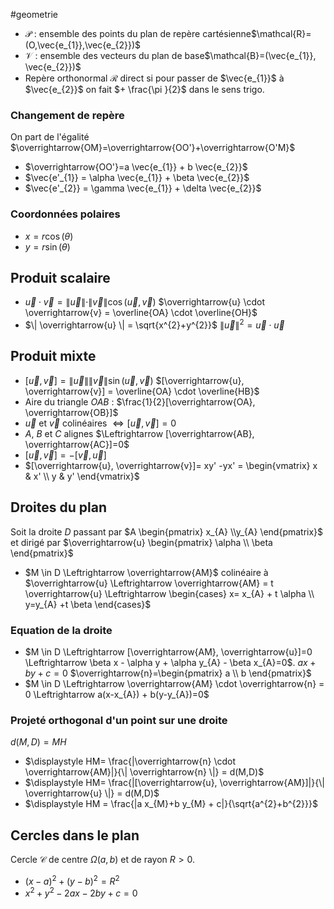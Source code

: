 #geometrie 
- $\mathcal{P}$ : ensemble des points du plan de repère cartésienne$\mathcal{R}=(O,\vec{e_{1}},\vec{e_{2}})$ 
- $\mathcal{V}$ : ensemble des vecteurs du plan de base$\mathcal{B}=(\vec{e_{1}}, \vec{e_{2}})$ 
- Repère orthonormal $\mathcal{R}$ direct si pour passer de $\vec{e_{1}}$ à $\vec{e_{2}}$ on fait $+ \frac{\pi }{2}$ dans le sens trigo.
### Changement de repère 
On part de l'égalité $\overrightarrow{OM}=\overrightarrow{OO'}+\overrightarrow{O'M}$ 
- $\overrightarrow{OO'}=a \vec{e_{1}} + b \vec{e_{2}}$ 
- $\vec{e'_{1}} = \alpha \vec{e_{1}} + \beta \vec{e_{2}}$
- $\vec{e'_{2}} = \gamma  \vec{e_{1}} + \delta  \vec{e_{2}}$
### Coordonnées polaires
- $x=r \cos(\theta)$ 
- $y = r \sin(\theta)$ 

## Produit scalaire 
- $\overrightarrow{u} \cdot \overrightarrow{v} = \| \overrightarrow{u} \| \cdot \| \overrightarrow{v} \| \cos(\overrightarrow{u},\overrightarrow{v})$           $\overrightarrow{u} \cdot \overrightarrow{v} = \overline{OA} \cdot \overline{OH}$
- $\| \overrightarrow{u} \| = \sqrt{x^{2}+y^{2}}$                        $\| \overrightarrow{u} \|^{2} = \overrightarrow{u} \cdot \overrightarrow{u}$

## Produit mixte 
- $[\overrightarrow{u}, \overrightarrow{v}] = \|  \overrightarrow{u} \| \| \overrightarrow{v} \| \sin(\overrightarrow{u}, \overrightarrow{v})$            $[\overrightarrow{u}, \overrightarrow{v}] = \overline{OA} \cdot \overline{HB}$
- Aire du triangle $OAB$ :  $\frac{1}{2}[\overrightarrow{OA}, \overrightarrow{OB}]$
- $\overrightarrow{u}$ et $\overrightarrow{v}$ colinéaires $\Leftrightarrow [\overrightarrow{u}, \overrightarrow{v}] = 0$
- $A$,  $B$ et  $C$ alignes  $\Leftrightarrow [\overrightarrow{AB}, \overrightarrow{AC}]=0$
- $[\overrightarrow{u}, \overrightarrow{v}] = - [\overrightarrow{v}, \overrightarrow{u}]$ 
- $[\overrightarrow{u}, \overrightarrow{v}]= xy' -yx' = \begin{vmatrix} x & x' \\ y & y' \end{vmatrix}$

## Droites du plan 
Soit la droite $D$ passant par $A \begin{pmatrix} x_{A} \\y_{A} \end{pmatrix}$ et dirigé par $\overrightarrow{u} \begin{pmatrix} \alpha  \\ \beta  \end{pmatrix}$ 
- $M \in D  \Leftrightarrow \overrightarrow{AM}$ colinéaire à $\overrightarrow{u} \Leftrightarrow \overrightarrow{AM} = t \overrightarrow{u} \Leftrightarrow \begin{cases} x= x_{A} + t \alpha \\ y=y_{A} +t \beta \end{cases}$  
### Equation de la droite
- $M \in D \Leftrightarrow [\overrightarrow{AM}, \overrightarrow{u}]=0 \Leftrightarrow \beta x - \alpha y + \alpha y_{A} - \beta x_{A}=0$.           $ax+by+c=0$        $\overrightarrow{n}=\begin{pmatrix} a \\ b \end{pmatrix}$
- $M \in D \Leftrightarrow \overrightarrow{AM} \cdot \overrightarrow{n} = 0 \Leftrightarrow a(x-x_{A}) + b(y-y_{A})=0$ 
### Projeté orthogonal d'un point sur une droite
$d(M,D)=MH$
- $\displaystyle HM= \frac{|\overrightarrow{n} \cdot \overrightarrow{AM}|}{\| \overrightarrow{n} \|} = d(M,D)$ 
- $\displaystyle HM= \frac{|[\overrightarrow{u}, \overrightarrow{AM}]|}{\| \overrightarrow{u} \|} = d(M,D)$
- $\displaystyle HM = \frac{|a x_{M}+b y_{M} + c|}{\sqrt{a^{2}+b^{2}}}$

## Cercles dans le plan
Cercle $\mathcal{C}$ de centre $\Omega (a,b)$ et de rayon $R>0$.
- $(x-a)^{2}+(y-b)^{2}=R^{2}$  
- $x^{2}+y^{2}-2ax -2by +c=0$ 

